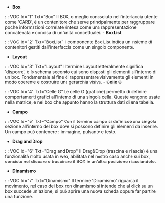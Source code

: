 - **Box**

 :  : VOC Id="1" Txt="Box"
Il BOX, o meglio conosciuto nell'interfaccia utente come 'CARD', è un contenitore che serve principalmente per raggruppare poche informazioni correlate (intesa come una rappresentazione concatenata e concisa di un'unità concettuale).
                                                                                                  - **BoxList**

 :  : VOC Id="2" Txt="BoxList"
Il componente Box List indica un insieme di contenitori gestiti dall'interfaccia come un singolo componente.

- **Layout**

 :  : VOC Id="3" Txt="Layout"
Il termine Layout letteralmente significa 'disporre', è lo schema secondo cui sono disposti gli elementi all'interno di un box. Fondamentale al fine di rappresentare visivamente gli elementi in modo coerente e costruire una gerarchia visiva.
                                                                                                  - **Celle G**

 :  : VOC Id="4" Txt="Celle G"
Le celle G (grafiche) permetto di definire comportamenti grafici all'interno di una singola cella. Queste vengono usate nella matrice, e nei box che appunto hanno la struttura dati di una tabella.

- **Campo**

 :  : VOC Id="5" Txt="Campo"
Con il termine campo si definisce una singola sezione all'interno del box dove si possono definire gli elementi da inserire. Un campo può contenere :  immagine, pulsante e testo.

- **Drag and Drop**

 :  : VOC Id="6" Txt="Drag and Drop"
Il Drag&Drop (trascina e rilascia) è una funzionalità molto usata in web, abilitata nel nostro caso anche sui box, consiste nel cliccare e trascinare il BOX in un'altra posizione rilasciandolo.

- **Dinamismo**

 :  : VOC Id="7" Txt="Dinamismo"
Il termine 'Dinamismo' riguarda il movimento, nel caso dei box con dinamismo si intende che al click su un box succede un'azione, si può aprire una nuova scheda oppure far partire una funzione.
